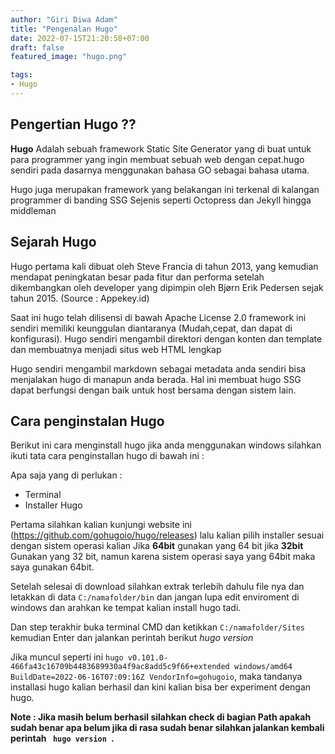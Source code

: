 ```yaml
---
author: "Giri Diwa Adam"
title: "Pengenalan Hugo"
date: 2022-07-15T21:20:58+07:00
draft: false
featured_image: "hugo.png"

tags:
- Hugo
---
```

## Pengertian Hugo ?? ##

<b>Hugo</b> Adalah sebuah framework Static Site Generator yang di buat untuk para programmer yang
ingin membuat sebuah web dengan cepat.hugo sendiri pada dasarnya menggunakan bahasa GO sebagai bahasa
utama.

Hugo juga merupakan framework yang belakangan ini terkenal di kalangan programmer di banding SSG 
Sejenis seperti Octopress dan Jekyll hingga middleman

## Sejarah Hugo ##

Hugo pertama kali dibuat oleh Steve Francia di tahun 2013, yang kemudian mendapat peningkatan besar pada fitur dan performa setelah dikembangkan oleh developer yang dipimpin oleh Bjørn Erik Pedersen sejak tahun 2015. (Source : Appekey.id)

Saat ini hugo telah dilisensi di bawah Apache License 2.0 framework ini sendiri memiliki keunggulan
diantaranya (Mudah,cepat, dan dapat di konfigurasi). Hugo sendiri mengambil direktori dengan konten
dan template dan membuatnya menjadi situs web HTML lengkap

Hugo sendiri mengambil markdown sebagai metadata anda sendiri bisa menjalakan hugo di manapun anda berada. Hal ini membuat hugo SSG dapat berfungsi dengan baik untuk host bersama dengan sistem lain.


## Cara penginstalan Hugo ##

Berikut ini cara menginstall hugo jika anda menggunakan windows silahkan ikuti tata cara penginstallan hugo di bawah ini :

Apa saja yang di perlukan :
- Terminal 
- Installer Hugo

Pertama silahkan kalian kunjungi website ini (https://github.com/gohugoio/hugo/releases) lalu kalian pilih installer sesuai dengan sistem operasi kalian Jika **64bit** gunakan yang 64 bit jika **32bit** Gunakan yang 32 bit, namun karena sistem operasi saya yang 64bit maka saya gunakan 64bit.

Setelah selesai di download silahkan extrak terlebih dahulu file nya dan letakkan di data ```C:/namafolder/bin``` dan jangan lupa edit enviroment di windows dan arahkan ke tempat kalian install hugo tadi.

Dan step terakhir buka terminal CMD dan ketikkan `C:/namafolder/Sites` kemudian Enter dan jalankan perintah berikut _hugo version_

Jika muncul seperti ini `hugo v0.101.0-466fa43c16709b4483689930a4f9ac8add5c9f66+extended windows/amd64 BuildDate=2022-06-16T07:09:16Z VendorInfo=gohugoio`, maka tandanya installasi hugo kalian berhasil dan kini kalian bisa ber experiment dengan hugo.

<b> Note : Jika masih belum berhasil silahkan check di bagian Path apakah sudah benar apa belum jika di rasa sudah benar silahkan jalankan kembali perintah <code> hugo version </code>.

